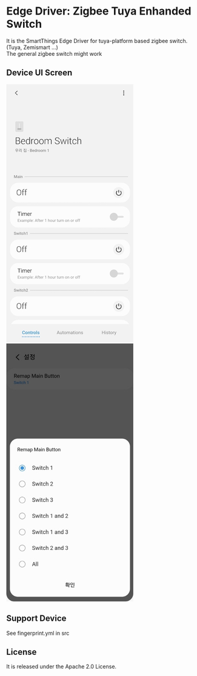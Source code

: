 # Edge Driver: Zigbee Tuya Enhanded Switch 
It is the SmartThings Edge Driver for tuya-platform based zigbee switch. (Tuya, Zemismart ...)   
The general zigbee switch might work

## Device UI Screen
![ui](./readme_images/app1.jpg)
![ui](./readme_images/app12.jpg)

## Support Device
See fingerprint.yml in src

## License
It is released under the Apache 2.0 License.